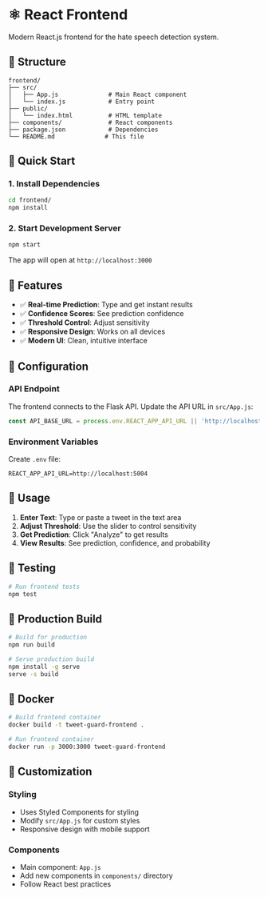 # ⚛️ React Frontend

Modern React.js frontend for the hate speech detection system.

## 📁 Structure

```
frontend/
├── src/
│   ├── App.js              # Main React component
│   └── index.js            # Entry point
├── public/
│   └── index.html          # HTML template
├── components/             # React components
├── package.json            # Dependencies
└── README.md              # This file
```

## 🚀 Quick Start

### 1. Install Dependencies
```bash
cd frontend/
npm install
```

### 2. Start Development Server
```bash
npm start
```

The app will open at `http://localhost:3000`

## 🎨 Features

- ✅ **Real-time Prediction**: Type and get instant results
- ✅ **Confidence Scores**: See prediction confidence
- ✅ **Threshold Control**: Adjust sensitivity
- ✅ **Responsive Design**: Works on all devices
- ✅ **Modern UI**: Clean, intuitive interface

## 🔧 Configuration

### API Endpoint
The frontend connects to the Flask API. Update the API URL in `src/App.js`:

```javascript
const API_BASE_URL = process.env.REACT_APP_API_URL || 'http://localhost:5004';
```

### Environment Variables
Create `.env` file:
```
REACT_APP_API_URL=http://localhost:5004
```

## 🎯 Usage

1. **Enter Text**: Type or paste a tweet in the text area
2. **Adjust Threshold**: Use the slider to control sensitivity
3. **Get Prediction**: Click "Analyze" to get results
4. **View Results**: See prediction, confidence, and probability

## 🧪 Testing

```bash
# Run frontend tests
npm test
```

## 🚀 Production Build

```bash
# Build for production
npm run build

# Serve production build
npm install -g serve
serve -s build
```

## 🐳 Docker

```bash
# Build frontend container
docker build -t tweet-guard-frontend .

# Run frontend container
docker run -p 3000:3000 tweet-guard-frontend
```

## 🎨 Customization

### Styling
- Uses Styled Components for styling
- Modify `src/App.js` for custom styles
- Responsive design with mobile support

### Components
- Main component: `App.js`
- Add new components in `components/` directory
- Follow React best practices
